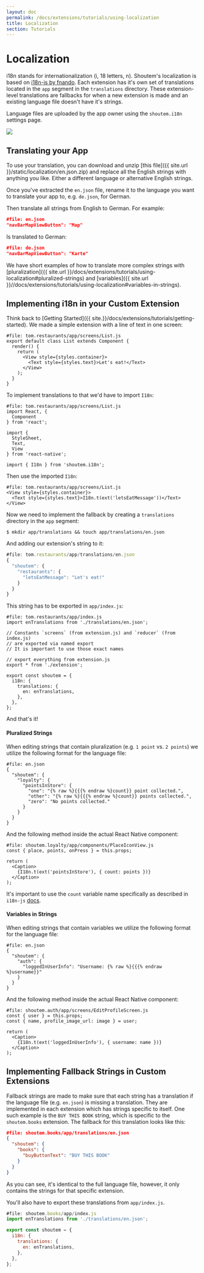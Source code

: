 ```yaml
---
layout: doc
permalink: /docs/extensions/tutorials/using-localization
title: Localization
section: Tutorials
---
```


# Localization

i18n stands for internationalization (i, 18 letters, n). Shoutem's localization is based on [i18n-js by fnando](https://github.com/fnando/i18n-js). Each extension has it's own set of translations located in the `app` segment in the `translations` directory. These extension-level translations are fallbacks for when a new extension is made and an existing language file doesn't have it's strings.

Language files are uploaded by the app owner using the `shoutem.i18n` settings page.

<p class="image">
<img src='{{ site.url }}/img/tutorials/localization/i18n-settings-page.png'/>
</p>

## Translating your App

To use your translation, you can download and unzip [this file]({{ site.url }}/static/localization/en.json.zip) and replace all the English strings with anything you like. Either a different language or alternative English strings.

Once you've extracted the `en.json` file, rename it to the language you want to translate your app to, e.g. `de.json`, for German.

Then translate all strings from English to German. For example:

```JSON
#file: en.json
"navBarMapViewButton": "Map"
```

Is translated to German:

```JSON
#file: de.json
"navBarMapViewButton": "Karte"
```

We have short examples of how to translate more complex strings with [pluralization]({{ site.url }}/docs/extensions/tutorials/using-localization#pluralized-strings) and [variables]({{ site.url }}//docs/extensions/tutorials/using-localization#variables-in-strings).


## Implementing i18n in your Custom Extension

Think back to [Getting Started]({{ site.}}/docs/extensions/tutorials/getting-started). We made a simple extension with a line of text in one screen:

```JavaScript{5}
#file: tom.restaurants/app/screens/List.js
export default class List extends Component {
  render() {
    return (
      <View style={styles.container}>
        <Text style={styles.text}>Let's eat!</Text>
      </View>
    );
  }
}
```

To implement translations to that we'd have to import `I18n`:

```JavaScript{11}
#file: tom.restaurants/app/screens/List.js
import React, {
  Component
} from 'react';

import {
  StyleSheet,
  Text,
  View
} from 'react-native';

import { I18n } from 'shoutem.i18n';
```

Then use the imported `I18n`:

```JavaScript{2}
#file: tom.restaurants/app/screens/List.js
<View style={styles.container}>
  <Text style={styles.text}>I18n.t(ext('letsEatMessage'))</Text>
</View>
```

Now we need to implement the fallback by creating a `translations` directory in the `app` segment:

```ShellSession
$ mkdir app/translations && touch app/translations/en.json
```

And adding our extension's string to it:

```JavaScript
#file: tom.restaurants/app/translations/en.json
{
  "shoutem": {
    "restaurants": {
      "letsEatMessage": "Let's eat!"
    }
  }
}
```

This string has to be exported in `app/index.js`:

```JavaScript{1,10-16}
#file: tom.restaurants/app/index.js
import enTranslations from './translations/en.json';

// Constants `screens` (from extension.js) and `reducer` (from index.js)
// are exported via named export
// It is important to use those exact names

// export everything from extension.js
export * from './extension';

export const shoutem = {
  i18n: {
    translations: {
      en: enTranslations,
    },
  },
};
```

And that's it!

#### Pluralized Strings

When editing strings that contain pluralization (e.g. `1 point` vs. `2 points`) we utilize the following format for the language file:

```JSON{4-7}
#file: en.json
{
  "shoutem": {
    "loyalty": {
      "pointsInStore": {
        "one": "{% raw %}{{{% endraw %}count}} point collected.",
        "other": "{% raw %}{{{% endraw %}count}} points collected.",
        "zero": "No points collected."
      }
    }
  }
}
```

And the following method inside the actual React Native component:

```JavaScript{5}
#file: shoutem.loyalty/app/components/PlaceIconView.js
const { place, points, onPress } = this.props;

return (
  <Caption>
    {I18n.t(ext('pointsInStore'), { count: points })}
  </Caption>
);
```

It's important to use the `count` variable name specifically as described in `i18n-js` [docs](https://github.com/fnando/i18n-js#readme).

#### Variables in Strings

When editing strings that contain variables we utilize the following format for the language file:

```JSON{3-4}
#file: en.json
{
  "shoutem": {
    "auth": {
      "loggedInUserInfo": "Username: {% raw %}{{{% endraw %}username}}"
    }
  }
}
```

And the following method inside the actual React Native component:

```JavaScript{6}
#file: shoutem.auth/app/screens/EditProfileScreen.js
const { user } = this.props;
const { name, profile_image_url: image } = user;

return (
  <Caption>
    {I18n.t(ext('loggedInUserInfo'), { username: name })}
  </Caption>
);
```

## Implementing Fallback Strings in Custom Extensions

Fallback strings are made to make sure that each string has a translation if the language file (e.g. `en.json`) is missing a translation. They are implemented in each extension which has strings specific to itself. One such example is the `BUY THIS BOOK` string, which is specific to the `shoutem.books` extension. The fallback for this translation looks like this:

```JSON
#file: shoutem.books/app/translations/en.json
{
  "shoutem": {
    "books": {
      "buyButtonText": "BUY THIS BOOK"
    }
  }
}
```

As you can see, it's identical to the full language file, however, it only contains the strings for that specific extension.

You'll also have to export these translations from `app/index.js`.

```JavaScript
#file: shoutem.books/app/index.js
import enTranslations from './translations/en.json';

export const shoutem = {
  i18n: {
    translations: {
      en: enTranslations,
    },
  },
};
```
